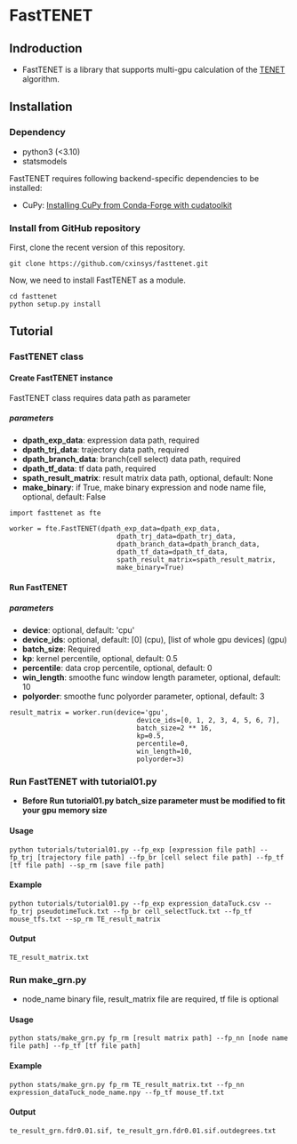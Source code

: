 # FastTENET

## Indroduction
- FastTENET is a library that supports multi-gpu calculation of the [TENET](https://github.com/neocaleb/TENET) algorithm.

## Installation

### Dependency
- python3 (<3.10)
- statsmodels

FastTENET requires following backend-specific dependencies to be installed:
- CuPy: [Installing CuPy from Conda-Forge with cudatoolkit](https://docs.cupy.dev/en/stable/install.html#installing-cupy-from-conda-forge)

### Install from GitHub repository
First, clone the recent version of this repository.

```
git clone https://github.com/cxinsys/fasttenet.git
```


Now, we need to install FastTENET as a module.

```
cd fasttenet
python setup.py install
```

## Tutorial

### FastTENET class
#### Create FastTENET instance

FastTENET class requires data path as parameter

##### parameters
- **dpath_exp_data**: expression data path, required
- **dpath_trj_data**: trajectory data path, required
- **dpath_branch_data**: branch(cell select) data path, required
- **dpath_tf_data**: tf data path, required
- **spath_result_matrix**: result matrix data path, optional, default: None
- **make_binary**: if True, make binary expression and node name file, optional, default: False

```angular2html
import fasttenet as fte

worker = fte.FastTENET(dpath_exp_data=dpath_exp_data,
                           dpath_trj_data=dpath_trj_data,
                           dpath_branch_data=dpath_branch_data,
                           dpath_tf_data=dpath_tf_data,
                           spath_result_matrix=spath_result_matrix,
                           make_binary=True)
```


#### Run FastTENET

##### parameters
- **device**: optional, default: 'cpu'
- **device_ids**: optional, default: [0] (cpu), [list of whole gpu devices] (gpu) 
- **batch_size**: Required
- **kp**: kernel percentile, optional, default: 0.5
- **percentile**: data crop percentile, optional, default: 0
- **win_length**: smoothe func window length parameter, optional, default: 10
- **polyorder**: smoothe func polyorder parameter, optional, default: 3

```angular2html
result_matrix = worker.run(device='gpu',
                                device_ids=[0, 1, 2, 3, 4, 5, 6, 7],
                                batch_size=2 ** 16,
                                kp=0.5,
                                percentile=0,
                                win_length=10,
                                polyorder=3)
```

### Run FastTENET with tutorial01.py

- **Before Run tutorial01.py batch_size parameter must be modified to fit your gpu memory size**

#### Usage
```angular2html
python tutorials/tutorial01.py --fp_exp [expression file path] --fp_trj [trajectory file path] --fp_br [cell select file path] --fp_tf [tf file path] --sp_rm [save file path]
```

#### Example
```angular2html
python tutorials/tutorial01.py --fp_exp expression_dataTuck.csv --fp_trj pseudotimeTuck.txt --fp_br cell_selectTuck.txt --fp_tf mouse_tfs.txt --sp_rm TE_result_matrix
```

#### Output
```angular2html
TE_result_matrix.txt
```

### Run make_grn.py

- node_name binary file, result_matrix file are required, tf file is optional

#### Usage
```angular2html
python stats/make_grn.py fp_rm [result matrix path] --fp_nn [node name file path] --fp_tf [tf file path]
```

#### Example
```angular2html
python stats/make_grn.py fp_rm TE_result_matrix.txt --fp_nn expression_dataTuck_node_name.npy --fp_tf mouse_tf.txt
```

#### Output
```angular2html
te_result_grn.fdr0.01.sif, te_result_grn.fdr0.01.sif.outdegrees.txt
```